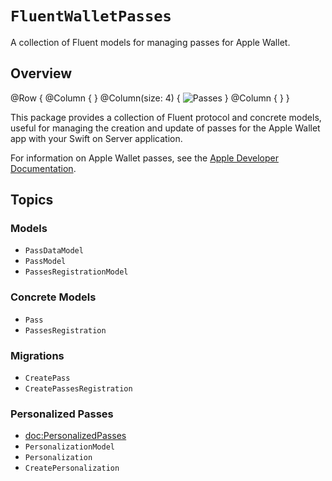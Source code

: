 # ``FluentWalletPasses``

A collection of Fluent models for managing passes for Apple Wallet.

## Overview

@Row {
    @Column { }
    @Column(size: 4) {
        ![Passes](passes)
    }
    @Column { }
}

This package provides a collection of Fluent protocol and concrete models, useful for managing the creation and update of passes for the Apple Wallet app with your Swift on Server application.

For information on Apple Wallet passes, see the [Apple Developer Documentation](https://developer.apple.com/documentation/walletpasses).

## Topics

### Models

- ``PassDataModel``
- ``PassModel``
- ``PassesRegistrationModel``

### Concrete Models

- ``Pass``
- ``PassesRegistration``

### Migrations

- ``CreatePass``
- ``CreatePassesRegistration``

### Personalized Passes

- <doc:PersonalizedPasses>
- ``PersonalizationModel``
- ``Personalization``
- ``CreatePersonalization``
